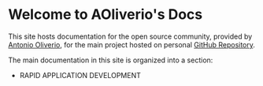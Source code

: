 # Welcome to AOliverio's Docs

This site hosts documentation for the open source community, provided by [Antonio Oliverio](http://www.aoliverio.com), 
for the main project hosted on personal [GitHub Repository](https://github.com/aoliverio).

The main documentation in this site is organized into a section:

- RAPID APPLICATION DEVELOPMENT